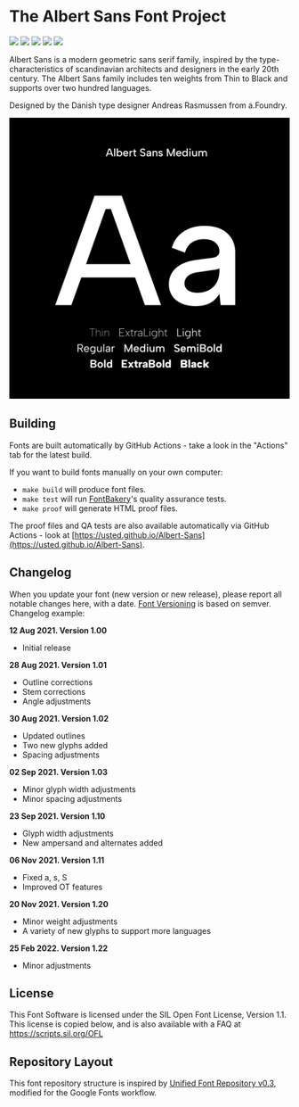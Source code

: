 # The Albert Sans Font Project 

[![][Fontbakery]](https://usted.github.io/Albert-Sans/fontbakery/fontbakery-report.html)
[![][Universal]](https://usted.github.io/Albert-Sans/fontbakery/fontbakery-report.html)
[![][GF Profile]](https://usted.github.io/Albert-Sans/fontbakery/fontbakery-report.html)
[![][Outline Correctness]](https://usted.github.io/Albert-Sans/fontbakery/fontbakery-report.html)
[![][Shaping]](https://usted.github.io/Albert-Sans/fontbakery/fontbakery-report.html)


[Fontbakery]: https://img.shields.io/endpoint?url=https%3A%2F%2Fraw.githubusercontent.com%2Fusted%2FAlbert-Sans%2Fgh-pages%2Fbadges%2Foverall.json
[GF Profile]: https://img.shields.io/endpoint?url=https%3A%2F%2Fraw.githubusercontent.com%2Fusted%2FAlbert-Sans%2Fgh-pages%2Fbadges%2FGoogleFonts.json
[Outline Correctness]: https://img.shields.io/endpoint?url=https%3A%2F%2Fraw.githubusercontent.com%2Fusted%2FAlbert-Sans%2Fgh-pages%2Fbadges%2FOutlineCorrectnessChecks.json
[Shaping]: https://img.shields.io/endpoint?url=https%3A%2F%2Fraw.githubusercontent.com%2Fusted%2FAlbert-Sans%2Fgh-pages%2Fbadges%2FShapingChecks.json
[Universal]: https://img.shields.io/endpoint?url=https%3A%2F%2Fraw.githubusercontent.com%2Fusted%2FAlbert-Sans%2Fgh-pages%2Fbadges%2FUniversal.json

Albert Sans is a modern geometric sans serif family, inspired by the type-characteristics of scandinavian architects and designers in the early 20th century. 
The Albert Sans family includes ten weights from Thin to Black and supports over two hundred languages.

Designed by the Danish type designer Andreas Rasmussen from a.Foundry.


![Sample Image](documentation/image1.png)

## Building

Fonts are built automatically by GitHub Actions - take a look in the "Actions" tab for the latest build.

If you want to build fonts manually on your own computer:

* `make build` will produce font files.
* `make test` will run [FontBakery](https://github.com/googlefonts/fontbakery)'s quality assurance tests.
* `make proof` will generate HTML proof files.

The proof files and QA tests are also available automatically via GitHub Actions - look at [https://usted.github.io/Albert-Sans](https://usted.github.io/Albert-Sans).

## Changelog

When you update your font (new version or new release), please report all notable changes here, with a date.
[Font Versioning](https://github.com/googlefonts/gf-docs/tree/main/Spec#font-versioning) is based on semver. 
Changelog example:

**12 Aug 2021. Version 1.00**
- Initial release


**28 Aug 2021. Version 1.01**
- Outline corrections
- Stem corrections
- Angle adjustments

**30 Aug 2021. Version 1.02**
- Updated outlines
- Two new glyphs added
- Spacing adjustments

**02 Sep 2021. Version 1.03**
- Minor glyph width adjustments
- Minor spacing adjustments

**23 Sep 2021. Version 1.10**
- Glyph width adjustments
- New ampersand and alternates added

**06 Nov 2021. Version 1.11**
- Fixed a, s, S
- Improved OT features

**20 Nov 2021. Version 1.20**
- Minor weight adjustments
- A variety of new glyphs to support more languages 

**25 Feb 2022. Version 1.22**
- Minor adjustments






## License

This Font Software is licensed under the SIL Open Font License, Version 1.1.
This license is copied below, and is also available with a FAQ at
https://scripts.sil.org/OFL

## Repository Layout

This font repository structure is inspired by [Unified Font Repository v0.3](https://github.com/unified-font-repository/Unified-Font-Repository), modified for the Google Fonts workflow.